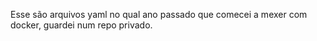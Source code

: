 Esse são arquivos yaml no qual ano passado que comecei a mexer com docker, guardei num repo privado.
